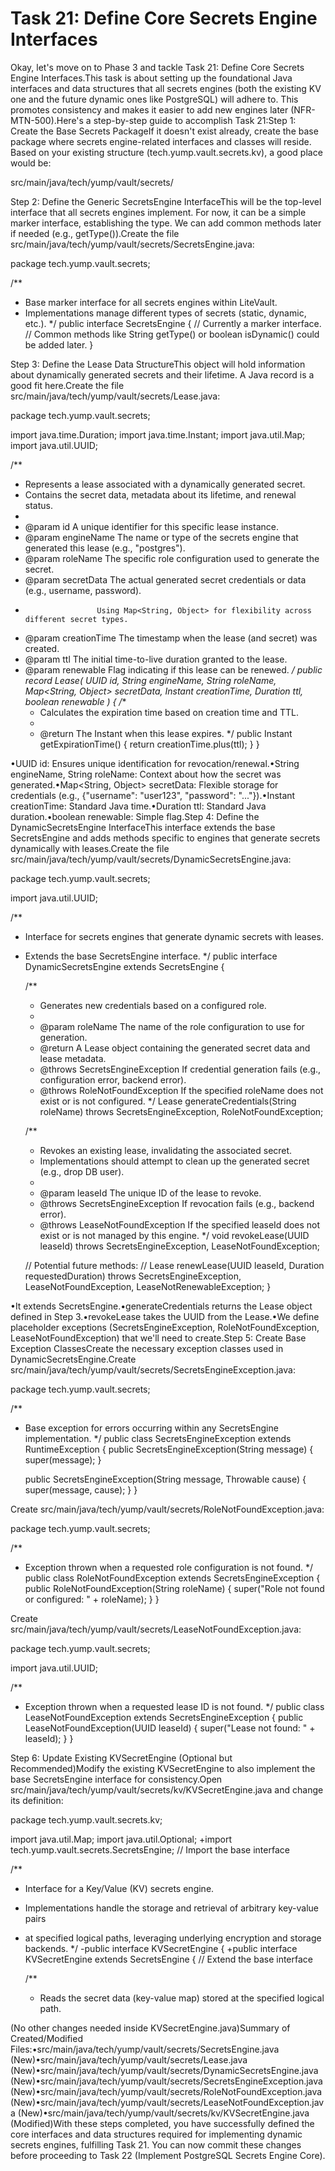 # Task 21: Define Core Secrets Engine Interfaces

Okay, let's move on to Phase 3 and tackle Task 21: Define Core Secrets Engine Interfaces.This task is about setting up the foundational Java interfaces and data structures that all secrets engines (both the existing KV one and the future dynamic ones like PostgreSQL) will adhere to. This promotes consistency and makes it easier to add new engines later (NFR-MTN-500).Here's a step-by-step guide to accomplish Task 21:Step 1: Create the Base Secrets PackageIf it doesn't exist already, create the base package where secrets engine-related interfaces and classes will reside. Based on your existing structure (tech.yump.vault.secrets.kv), a good place would be:

src/main/java/tech/yump/vault/secrets/

Step 2: Define the Generic SecretsEngine InterfaceThis will be the top-level interface that all secrets engines implement. For now, it can be a simple marker interface, establishing the type. We can add common methods later if needed (e.g., getType()).Create the file src/main/java/tech/yump/vault/secrets/SecretsEngine.java:

package tech.yump.vault.secrets;

/**
 * Base marker interface for all secrets engines within LiteVault.
 * Implementations manage different types of secrets (static, dynamic, etc.).
 */
public interface SecretsEngine {
    // Currently a marker interface.
    // Common methods like String getType() or boolean isDynamic() could be added later.
}

Step 3: Define the Lease Data StructureThis object will hold information about dynamically generated secrets and their lifetime. A Java record is a good fit here.Create the file src/main/java/tech/yump/vault/secrets/Lease.java:

package tech.yump.vault.secrets;

import java.time.Duration;
import java.time.Instant;
import java.util.Map;
import java.util.UUID;

/**
 * Represents a lease associated with a dynamically generated secret.
 * Contains the secret data, metadata about its lifetime, and renewal status.
 *
 * @param id           A unique identifier for this specific lease instance.
 * @param engineName   The name or type of the secrets engine that generated this lease (e.g., "postgres").
 * @param roleName     The specific role configuration used to generate the secret.
 * @param secretData   The actual generated secret credentials or data (e.g., username, password).
 *                     Using Map<String, Object> for flexibility across different secret types.
 * @param creationTime The timestamp when the lease (and secret) was created.
 * @param ttl          The initial time-to-live duration granted to the lease.
 * @param renewable    Flag indicating if this lease can be renewed.
 */
public record Lease(
    UUID id,
    String engineName,
    String roleName,
    Map<String, Object> secretData,
    Instant creationTime,
    Duration ttl,
    boolean renewable
) {
    /**
     * Calculates the expiration time based on creation time and TTL.
     *
     * @return The Instant when this lease expires.
     */
    public Instant getExpirationTime() {
        return creationTime.plus(ttl);
    }
}

•UUID id: Ensures unique identification for revocation/renewal.•String engineName, String roleName: Context about how the secret was generated.•Map<String, Object> secretData: Flexible storage for credentials (e.g., {"username": "user123", "password": "..."}).•Instant creationTime: Standard Java time.•Duration ttl: Standard Java duration.•boolean renewable: Simple flag.Step 4: Define the DynamicSecretsEngine InterfaceThis interface extends the base SecretsEngine and adds methods specific to engines that generate secrets dynamically with leases.Create the file src/main/java/tech/yump/vault/secrets/DynamicSecretsEngine.java:

package tech.yump.vault.secrets;

import java.util.UUID;

/**
 * Interface for secrets engines that generate dynamic secrets with leases.
 * Extends the base SecretsEngine interface.
 */
public interface DynamicSecretsEngine extends SecretsEngine {

    /**
     * Generates new credentials based on a configured role.
     *
     * @param roleName The name of the role configuration to use for generation.
     * @return A Lease object containing the generated secret data and lease metadata.
     * @throws SecretsEngineException If credential generation fails (e.g., configuration error, backend error).
     * @throws RoleNotFoundException If the specified roleName does not exist or is not configured.
     */
    Lease generateCredentials(String roleName) throws SecretsEngineException, RoleNotFoundException;

    /**
     * Revokes an existing lease, invalidating the associated secret.
     * Implementations should attempt to clean up the generated secret (e.g., drop DB user).
     *
     * @param leaseId The unique ID of the lease to revoke.
     * @throws SecretsEngineException If revocation fails (e.g., backend error).
     * @throws LeaseNotFoundException If the specified leaseId does not exist or is not managed by this engine.
     */
    void revokeLease(UUID leaseId) throws SecretsEngineException, LeaseNotFoundException;

    // Potential future methods:
    // Lease renewLease(UUID leaseId, Duration requestedDuration) throws SecretsEngineException, LeaseNotFoundException, LeaseNotRenewableException;
}

•It extends SecretsEngine.•generateCredentials returns the Lease object defined in Step 3.•revokeLease takes the UUID from the Lease.•We define placeholder exceptions (SecretsEngineException, RoleNotFoundException, LeaseNotFoundException) that we'll need to create.Step 5: Create Base Exception ClassesCreate the necessary exception classes used in DynamicSecretsEngine.Create src/main/java/tech/yump/vault/secrets/SecretsEngineException.java:

package tech.yump.vault.secrets;

/**
 * Base exception for errors occurring within any SecretsEngine implementation.
 */
public class SecretsEngineException extends RuntimeException {
    public SecretsEngineException(String message) {
        super(message);
    }

    public SecretsEngineException(String message, Throwable cause) {
        super(message, cause);
    }
}

Create src/main/java/tech/yump/vault/secrets/RoleNotFoundException.java:

package tech.yump.vault.secrets;

/**
 * Exception thrown when a requested role configuration is not found.
 */
public class RoleNotFoundException extends SecretsEngineException {
    public RoleNotFoundException(String roleName) {
        super("Role not found or configured: " + roleName);
    }
}

Create src/main/java/tech/yump/vault/secrets/LeaseNotFoundException.java:

package tech.yump.vault.secrets;

import java.util.UUID;

/**
 * Exception thrown when a requested lease ID is not found.
 */
public class LeaseNotFoundException extends SecretsEngineException {
    public LeaseNotFoundException(UUID leaseId) {
        super("Lease not found: " + leaseId);
    }
}

Step 6: Update Existing KVSecretEngine (Optional but Recommended)Modify the existing KVSecretEngine to also implement the base SecretsEngine interface for consistency.Open src/main/java/tech/yump/vault/secrets/kv/KVSecretEngine.java and change its definition:

 package tech.yump.vault.secrets.kv;

 import java.util.Map;
 import java.util.Optional;
+import tech.yump.vault.secrets.SecretsEngine; // Import the base interface

 /**
  * Interface for a Key/Value (KV) secrets engine.
  * Implementations handle the storage and retrieval of arbitrary key-value pairs
  * at specified logical paths, leveraging underlying encryption and storage backends.
  */
-public interface KVSecretEngine {
+public interface KVSecretEngine extends SecretsEngine { // Extend the base interface

     /**
      * Reads the secret data (key-value map) stored at the specified logical path.


(No other changes needed inside KVSecretEngine.java)Summary of Created/Modified Files:•src/main/java/tech/yump/vault/secrets/SecretsEngine.java (New)•src/main/java/tech/yump/vault/secrets/Lease.java (New)•src/main/java/tech/yump/vault/secrets/DynamicSecretsEngine.java (New)•src/main/java/tech/yump/vault/secrets/SecretsEngineException.java (New)•src/main/java/tech/yump/vault/secrets/RoleNotFoundException.java (New)•src/main/java/tech/yump/vault/secrets/LeaseNotFoundException.java (New)•src/main/java/tech/yump/vault/secrets/kv/KVSecretEngine.java (Modified)With these steps completed, you have successfully defined the core interfaces and data structures required for implementing dynamic secrets engines, fulfilling Task 21. You can now commit these changes before proceeding to Task 22 (Implement PostgreSQL Secrets Engine Core).